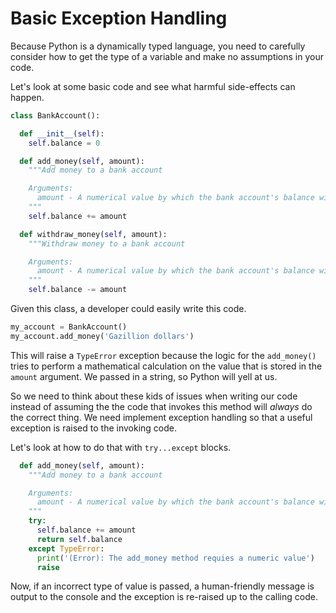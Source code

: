 # Basic Exception Handling

<!-- TODO: Node it -->
Because Python is a dynamically typed language, you need to carefully consider how to get the type of a variable and make no assumptions in your code.

Let's look at some basic code and see what harmful side-effects can happen.

```python
class BankAccount():

  def __init__(self):
    self.balance = 0

  def add_money(self, amount):
    """Add money to a bank account

    Arguments:
      amount - A numerical value by which the bank account's balance will increase
    """
    self.balance += amount

  def withdraw_money(self, amount):
    """Withdraw money to a bank account

    Arguments:
      amount - A numerical value by which the bank account's balance will decrease
    """
    self.balance -= amount
```

Given this class, a developer could easily write this code.

```python
my_account = BankAccount()
my_account.add_money('Gazillion dollars')
```

This will raise a `TypeError` exception because the logic for the `add_money()` tries to perform a mathematical calculation on the value that is stored in the `amount` argument. We passed in a string, so Python will yell at us.

So we need to think about these kids of issues when writing our code instead of assuming the the code that invokes this method will *always* do the correct thing. We need implement exception handling so that a useful exception is raised to the invoking code.

Let's look at how to do that with `try...except` blocks.

```python
  def add_money(self, amount):
    """Add money to a bank account

    Arguments:
      amount - A numerical value by which the bank account's balance will increase
    """
    try:
      self.balance += amount
      return self.balance
    except TypeError:
      print('(Error): The add_money method requies a numeric value')
      raise
```

Now, if an incorrect type of value is passed, a human-friendly message is output to the console and the exception is re-raised up to the calling code.







